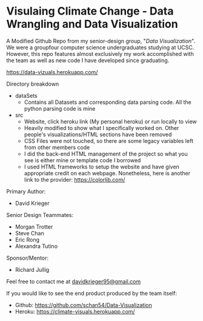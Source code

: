 # Visulaing Climate Change - Data Wrangling and Data Visualization

A Modified Github Repo from my senior-design group, "*Data Visualization*". We were a groupfour computer science undergraduates studying at UCSC. However, this repo features almost exclusively my work accomplished with the team as well as new code I have developed since graduating.

https://data-vizuals.herokuapp.com/

Directory breakdown
* dataSets  
	- Contains all Datasets and corresponding data parsing code. All the python parsing code is mine
* src       
	- Website, click heroku link (My personal heroku) or run locally to view
	- Heavily modified to show what I specifically worked on. Other people's visualizations/HTML sections have been removed
	- CSS Files were not touched, so there are some legacy variables left from other members code
	- I did the back-end HTML management of the project so what you see is either mine or template code I borrowed
	- I used HTML frameworks to setup the website and have given appropriate credit on each webpage. Nonetheless, here is another link to the provider: https://colorlib.com/

Primary Author:
  * David Krieger

Senior Design Teammates:
  * Morgan Trotter
  * Steve Chan
  * Eric Rong
  * Alexandra Tutino

Sponsor/Mentor:
  * Richard Jullig

Feel free to contact me at davidkrieger95@gmail.com

If you would like to see the end product produced by the team itself:
* Github: https://github.com/schan54/Data-Visualization
* Heroku: https://climate-visuals.herokuapp.com/
